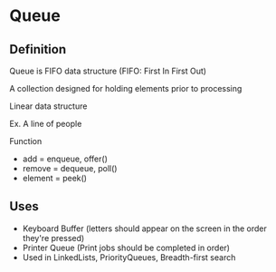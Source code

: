 # Queue
## Definition
<p>Queue is FIFO data structure (FIFO: First In First Out)</p>
<p>A collection designed for holding elements prior to processing</p>
<p>Linear data structure</p>
<p>Ex. A line of people</p>
<p>Function</p>
<ul>
  <li>add = enqueue, offer()</li>
  <li>remove = dequeue, poll()</li>
  <li>element = peek()</li>
</ul>

## Uses
<ul>
  <li>Keyboard Buffer (letters should appear on the screen in the order they're pressed)</li>
  <li>Printer Queue (Print jobs should be completed in order)</li>
  <li>Used in LinkedLists, PriorityQueues, Breadth-first search</li>
</ul>